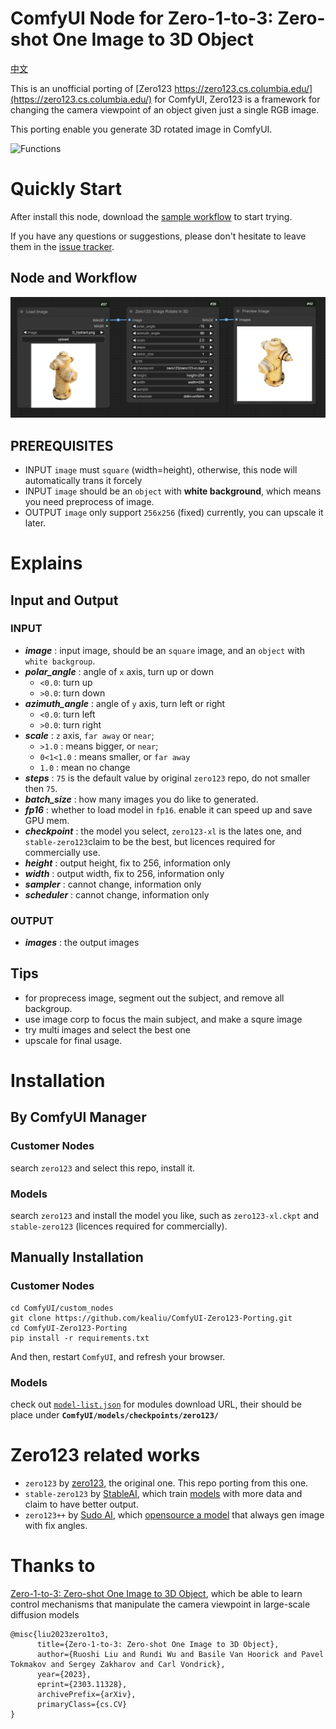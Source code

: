 # ComfyUI Node for Zero-1-to-3: Zero-shot One Image to 3D Object

[中文](README_CN.md)

This is an unofficial porting of [Zero123 https://zero123.cs.columbia.edu/](https://zero123.cs.columbia.edu/) for ComfyUI, Zero123 is a framework for changing the camera viewpoint of an object given just a single RGB image.

This porting enable you generate 3D rotated image in ComfyUI.

![Functions](https://github.com/cvlab-columbia/zero123/blob/main/teaser.png)

# Quickly Start

After install this node, download the [sample workflow](sample/simple_workflow.json) to start trying.

If you have any questions or suggestions, please don't hesitate to leave them in the [issue tracker](https://github.com/kealiu/ComfyUI-Zero123-Porting/issues).

## Node and Workflow

![simple workflow](images/Zero123-Simple.png)

## PREREQUISITES

- INPUT `image` must `square` (width=height), otherwise, this node will automatically trans it forcely
- INPUT `image` should be an `object` with **white background**, which means you need preprocess of image.
- OUTPUT `image` only support `256x256` (fixed) currently, you can upscale it later.

# Explains

## Input and Output

### INPUT

- **_image_** : input image, should be an `square` image, and an `object` with `white backgroup`.
- **_polar_angle_** : angle of `x` axis, turn up or down
    - `<0.0`: turn up
    - `>0.0`: turn down
- **_azimuth_angle_** : angle of `y` axis, turn left or right
    - `<0.0`: turn left
    - `>0.0`: turn right
- **_scale_** : `z` axis, `far away` or `near`;  
    - `>1.0` : means bigger, or `near`;
    - `0<1<1.0` : means smaller, or `far away`
    - `1.0` : mean no change
- **_steps_** : `75` is the default value by original `zero123` repo, do not smaller then `75`.
- **_batch_size_** : how many images you do like to generated. 
- **_fp16_** : whether to load model in `fp16`. enable it can speed up and save GPU mem.
- **_checkpoint_** : the model you select, `zero123-xl` is the lates one, and `stable-zero123`claim to be the best, but licences required for commercially use.
- **_height_** : output height, fix to 256, information only
- **_width_** : output width, fix to 256, information only
- **_sampler_** : cannot change, information only
- **_scheduler_** : cannot change, information only

### OUTPUT

- **_images_** : the output images

## Tips

- for proprecess image, segment out the subject, and remove all backgroup.
- use image corp to focus the main subject, and make a squre image
- try multi images and select the best one
- upscale for final usage.

# Installation

## By ComfyUI Manager

### Customer Nodes 

search `zero123` and select this repo, install it.

### Models

search `zero123` and install the model you like, such as `zero123-xl.ckpt` and `stable-zero123` (licences required for commercially).

## Manually Installation

### Customer Nodes 

```
cd ComfyUI/custom_nodes
git clone https://github.com/kealiu/ComfyUI-Zero123-Porting.git
cd ComfyUI-Zero123-Porting
pip install -r requirements.txt
```

And then, restart `ComfyUI`, and refresh your browser.

### Models

check out [`model-list.json`](model-list.json) for modules download URL, their should be place under **`ComfyUI/models/checkpoints/zero123/`**


# Zero123 related works

- `zero123` by [zero123](https://zero123.cs.columbia.edu/), the original one. This repo porting from this one.
- `stable-zero123` by [StableAI](https://stability.ai/), which train [models](https://huggingface.co/stabilityai/stable-zero123) with more data and claim to have better output.
- `zero123++` by [Sudo AI](https://sudo.ai), which [opensource a model](https://github.com/SUDO-AI-3D/zero123plus) that always gen image with fix angles.

# Thanks to

[Zero-1-to-3: Zero-shot One Image to 3D Object](https://github.com/cvlab-columbia/zero123),  which be able to learn control mechanisms that manipulate the camera viewpoint in large-scale diffusion models

```
@misc{liu2023zero1to3,
      title={Zero-1-to-3: Zero-shot One Image to 3D Object}, 
      author={Ruoshi Liu and Rundi Wu and Basile Van Hoorick and Pavel Tokmakov and Sergey Zakharov and Carl Vondrick},
      year={2023},
      eprint={2303.11328},
      archivePrefix={arXiv},
      primaryClass={cs.CV}
}
```
